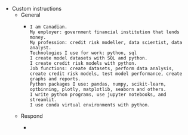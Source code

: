 - Custom instructions
	- General
		- ```chatgpt
		  I am Canadian.
		  My employer: government financial institution that lends money. 
		  My profession: credit risk modeller, data scientist, data analyst.
		  Technologies I use for work: python, sql
		  I create model datasets with SQL and python.
		  I create credit risk models with python.
		  Job functions: create datasets, perform data analysis, create credit risk models, test model performance, create graphs and reports.
		  Python packages I use: pandas, numpy, scikit-learn, optbinning, plotly, matplotlib, seaborn and others.
		  I write python programs, use jupyter notebooks, and streamlit.
		  I use conda virtual environments with python.
		  ```
	- Respond
		- ```chatgpt
		  ```